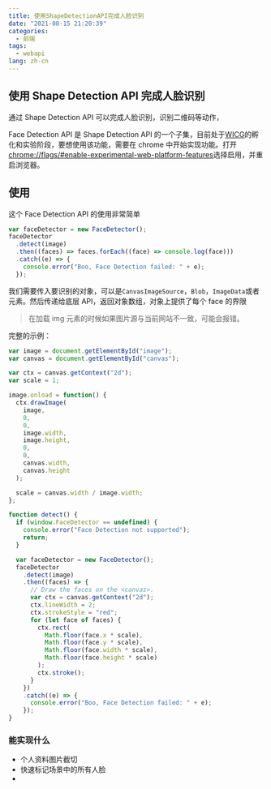 ```yaml
---
title: 使用ShapeDetectionAPI完成人脸识别
date: "2021-08-15 21:20:39"
categories:
  - 前端
tags:
  - webapi
lang: zh-cn
---
```


## 使用 Shape Detection API 完成人脸识别

通过 Shape Detection API 可以完成人脸识别，识别二维码等动作，

Face Detection API 是 Shape Detection API 的一个子集，目前处于[WICG](https://github.com/wicg/)的孵化和实验阶段，要想使用该功能，需要在 chrome 中开始实现功能。打开[chrome://flags/#enable-experimental-web-platform-features](chrome://flags/#enable-experimental-web-platform-features)选择启用，并重启浏览器。

## 使用

这个 Face Detection API 的使用非常简单

```js
var faceDetector = new FaceDetector();
faceDetector
  .detect(image)
  .then((faces) => faces.forEach((face) => console.log(face)))
  .catch((e) => {
    console.error("Boo, Face Detection failed: " + e);
  });
```

<!-- more -->

我们需要传入要识别的对象，可以是`CanvasImageSource`，`Blob`，`ImageData`或者<img>元素。然后传递给底层 API，返回对象数组，对象上提供了每个 face 的界限

> 在加载 img 元素的时候如果图片源与当前网站不一致，可能会报错。

完整的示例：

```js
var image = document.getElementById("image");
var canvas = document.getElementById("canvas");

var ctx = canvas.getContext("2d");
var scale = 1;

image.onload = function() {
  ctx.drawImage(
    image,
    0,
    0,
    image.width,
    image.height,
    0,
    0,
    canvas.width,
    canvas.height
  );

  scale = canvas.width / image.width;
};

function detect() {
  if (window.FaceDetector == undefined) {
    console.error("Face Detection not supported");
    return;
  }

  var faceDetector = new FaceDetector();
  faceDetector
    .detect(image)
    .then((faces) => {
      // Draw the faces on the <canvas>.
      var ctx = canvas.getContext("2d");
      ctx.lineWidth = 2;
      ctx.strokeStyle = "red";
      for (let face of faces) {
        ctx.rect(
          Math.floor(face.x * scale),
          Math.floor(face.y * scale),
          Math.floor(face.width * scale),
          Math.floor(face.height * scale)
        );
        ctx.stroke();
      }
    })
    .catch((e) => {
      console.error("Boo, Face Detection failed: " + e);
    });
}
```

### 能实现什么

- 个人资料图片截切
- 快速标记场景中的所有人脸
-
